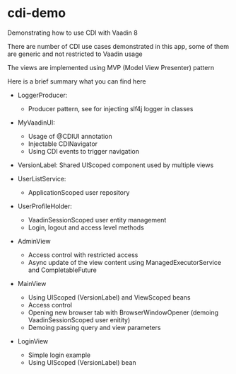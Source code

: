 # cdi-demo
Demonstrating how to use CDI with Vaadin 8

There are number of CDI use cases demonstrated in this app, some of them are generic and not restricted to Vaadin usage

The views are implemented using MVP (Model View Presenter) pattern

Here is a brief summary what you can find here

- LoggerProducer:
  - Producer pattern, see  for injecting slf4j logger in classes

- MyVaadinUI:
  - Usage of @CDIUI annotation
  - Injectable CDINavigator
  - Using CDI events to trigger navigation

- VersionLabel: Shared UIScoped component used by multiple views

- UserListService: 
  - ApplicationScoped user repository

- UserProfileHolder: 
  - VaadinSessionScoped user entity management
  - Login, logout and access level methods

- AdminView
  - Access control with restricted access
  - Async update of the view content using ManagedExecutorService and CompletableFuture

- MainView
  - Using UIScoped (VersionLabel) and ViewScoped beans
  - Access control
  - Opening new browser tab with BrowserWindowOpener (demoing VaadinSessionScoped user enitity)
  - Demoing passing query and view parameters
 
 - LoginView
   - Simple login example
   - Using UIScoped (VersionLabel) bean
  
